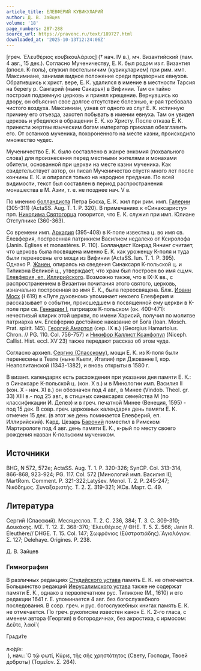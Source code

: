 ```yaml
---
article_title: ЕЛЕВФЕРИЙ КУВИКУЛАРИЙ
author: Д. В. Зайцев
volume: '18'
page_numbers: 287-288
source_url: https://pravenc.ru/text/189727.html
downloaded_at: '2025-10-13T12:24:06Z'
---
```


[греч. ᾿Ελευθέριος κουβικουλάριος] († нач. IV в.), мч. Византийский (пам. 4 авг., 15 дек.). Согласно Мученичеству, Е. К. был родом из г. Византия (впосл. К-поль), служил постельничим (кувикуларием) при рим. имп. Максимиане, занимая видное положение среди придворных евнухов. Обратившись к христ. вере, Е. К. удалился в имение в местности Тарсия на берегу р. Сангарий (ныне Сакарья) в Вифинии. Там он тайно построил подземную церковь и принял крещение. Вернувшись ко двору, он объяснил свое долгое отсутствие болезнью, к-рая требовала чистого воздуха. Максимиан, узнав от одного из слуг Е. К. истинную причину его отъезда, захотел побывать в имении евнуха. Там он увидел церковь и убедился в обращении Е. К. ко Христу. После отказа Е. К. принести жертвы языческим богам император приказал обезглавить его. От останков мученика, похороненного на месте казни, происходило множество чудес.

Мученичество Е. К. было составлено в жанре энкомия (похвального слова) для произнесения перед местными жителями и монахами обители, основанной при церкви на месте казни мученика. Как свидетельствует автор, он писал Мученичество спустя много лет после кончины Е. К. и опирался только на народное предание. По всей видимости, текст был составлен в период распространения монашества в М. Азии, т. е. не позднее нач. V в.

По мнению [болландиста](https://pravenc.ru/text/болландиста.html) Петра Босха, Е. К. жил при рим. имп. [Галерии](https://pravenc.ru/text/Галерии.html) (305-311) (ActaSS. Aug. T. 1. P. 320). В примечаниях к «Синаксаристу» прп. [Никодима Святогорца](<https://pravenc.ru/text/Никодим Святогорец.html>) говорится, что Е. К. служил при имп. Юлиане Отступнике (360-363).

Со времени имп. [Аркадия](https://pravenc.ru/text/Аркадия.html) (395-408) в К-поле известна ц. во имя св. Елевферия, построенная патрикием Василием недалеко от Ксиролофа (Janin. Églises et monastères. P. 110). Болландист Конрад Яннинг считает, что церковь была посвящена именно Е. К. как уроженцу К-поля и туда были перенесены его мощи из Вифинии (ActaSS. Iun. T. 1. P. 395). Однако Р. [Жанен](https://pravenc.ru/text/Жанен.html), опираясь на сведения Синаксаря К-польской ц. и Типикона Великой ц., утверждает, что храм был построен во имя сщмч. [Елевферия, еп. Иллирийского](<https://pravenc.ru/text/Елевферия  еп  Иллирийского.html>). Возможно также, что в IX-X вв., с распространением в Византии почитания этого святого, церковь, изначально построенная во имя Е. К., была переосвящена. Блж. [Иоанн Мосх](<https://pravenc.ru/text/Иоанн Мосх.html>) (Ɨ 619) в «Луге духовном» упоминает некоего Елевферия и рассказывает о событии, происшедшем в посвященной ему церкви в К-поле при св. [Геннадии I](<https://pravenc.ru/text/Геннадии I.html>), патриархе К-польском (ок. 400-471): нечестивый клирик этой церкви, по имени Харисий, получил по молитве патриарха мч. Елевферию достойное наказание от Бога (Ioan. Mosch. Prat. spirit. 145). [Георгий Амартол](<https://pravenc.ru/text/Георгий Амартол.html>) (сер. IX в.) (Georgius Hamartolus. Chron. // PG. 110. Col. 756-757) и [Никифор Каллист Ксанфопул](<https://pravenc.ru/text/Никифор Каллист Ксанфопул.html>) (Niceph. Callist. Hist. eccl. XV 23) также передают рассказ об этом чуде.

Согласно архиеп. [Сергию (Спасскому)](<https://pravenc.ru/text/Сергию (Спасскому).html>), мощи Е. К. из К-поля были перенесены в Теате (ныне Кьети, Италия) при Джованне I, кор. Неаполитанской (1343-1382), и вновь открыты в 1580 г.

В визант. календарях есть расхождения при указании дня памяти Е. К.: в Синаксаре К-польской ц. (кон. X в.) и в Минологии имп. Василия II (кон. X - нач. XI в.) он обозначен под 4 авг., в Минее (Vindob. Theol. gr. 33) XIII в.- под 25 авг., в стишных синаксарях семейства M (по классификации И. Делеэ) и в греч. печатной Минее (Венеция, 1595) - под 15 дек. В совр. греч. церковных календарях день памяти Е. К. отмечен 15 дек. (в этот же день поминается Елевферий, еп. Иллирийский). Кард. Цезарь [Бароний](https://pravenc.ru/text/БАРОНИЙ.html) поместил в Римском Мартирологе под 4 авг. день памяти Е. К., к-рый по месту своего рождения назван К-польским мучеником.

## Источники

BHG, N 572, 572e; ActaSS. Aug. T. 1. P. 320-326; SynCP. Col. 313-314, 866-868, 923-924; PG. 117. Col. 572 [Минологий имп. Василия II]; MartRom. Comment. P. 321-322;Latyšev. Menol. T. 2. P. 245-247; Νικόδημος. Συναξαριστής. Τ. 2. Σ. 319-321; ЖСв. Март. С. 49.

## Литература

Сергий (Спасский). Месяцеслов. Т. 2. С. 236, 384; Т. 3. С. 309-310; Δουκάκης. ΜΣ. Τ. 12. Σ. 368-370; ᾿Ελευθέριος // ΘΗΕ. Τ. 5. Σ. 566; Janin R. Éleuthère// DHGE. T. 15. Col. 147; Σωφρόνιος (Εὐστρατιάδης).῾Αγιολόγιον. Σ. 127; Delehaye. Origines. P. 238.

Д. В. Зайцев 

### Гимнография

В различных редакциях [Студийского устава](<https://pravenc.ru/text/Студийский устав.html>) память Е. К. не отмечается. Большинство редакций [Иерусалимского устава](<https://pravenc.ru/text/Иерусалимский устав.html>) также не содержат памяти Е. К., однако в первопечатном рус. Типиконе (М., 1610) и его редакции 1641 г. Е. упоминается 4 авг. без богослужебного последования. В совр. греч. и рус. богослужебных книгах память Е. К. не отмечается. По греч. рукописям известен канон Е. К. 2-го гласа, с именем автора (Георгия) в богородичнах, без акростиха, с ирмосом: Δεῦτε, λαοί̇ (<div class="cu">Грѧди́те</div> <div class="cu">лю́дїе:</div> ), нач.: ῾Ο τῷ φωτί, Κύριε, τῆς σῆς χρηστότητος (Свету, Господи, Твоей доброты) (Ταμεῖον. Σ. 264).
